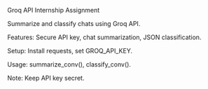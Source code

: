 Groq API Internship Assignment

Summarize and classify chats using Groq API.

Features: Secure API key, chat summarization, JSON classification.

Setup: Install requests, set GROQ_API_KEY.

Usage: summarize_conv(), classify_conv().

Note: Keep API key secret.
